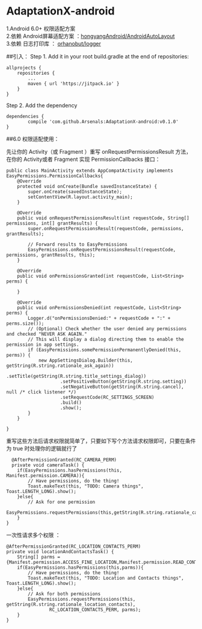# AdaptationX-android

1.Android 6.0+ 权限适配方案  
2.依赖 Android屏幕适配方案 ：[hongyangAndroid/AndroidAutoLayout](https://github.com/hongyangAndroid/AndroidAutoLayout)  
3.依赖 日志打印库 ： [orhanobut/logger](https://github.com/orhanobut/logger)

##引入：
Step 1.
Add it in your root build.gradle at the end of repositories:

	allprojects {
		repositories {
			...
			maven { url 'https://jitpack.io' }
		}
	}
Step 2. Add the dependency

	dependencies {
	        compile 'com.github.Arsenals:AdaptationX-android:v0.1.0'
	}

##6.0 权限适配使用：

先让你的 Activity（或 Fragment ）重写 onRequestPermissionsResult 方法，在你的 Activity或者 Fragment 实现 PermissionCallbacks 接口：

	public class MainActivity extends AppCompatActivity implements EasyPermissions.PermissionCallbacks{
	    @Override
	    protected void onCreate(Bundle savedInstanceState) {
	        super.onCreate(savedInstanceState);
	        setContentView(R.layout.activity_main);
	    }
	
	    @Override
	    public void onRequestPermissionsResult(int requestCode, String[] permissions, int[] grantResults) {
	        super.onRequestPermissionsResult(requestCode, permissions, grantResults);
	
	        // Forward results to EasyPermissions
	        EasyPermissions.onRequestPermissionsResult(requestCode, permissions, grantResults, this);
	    }

		@Override
	    public void onPermissionsGranted(int requestCode, List<String> perms) {
	      
	    }

	    @Override
	    public void onPermissionsDenied(int requestCode, List<String> perms) {
	        Logger.d("onPermissionsDenied:" + requestCode + ":" + perms.size());
	        // (Optional) Check whether the user denied any permissions and checked "NEVER ASK AGAIN."
	        // This will display a dialog directing them to enable the permission in app settings.
	        if (EasyPermissions.somePermissionPermanentlyDenied(this, perms)) {
	            new AppSettingsDialog.Builder(this, getString(R.string.rationale_ask_again))
	                    .setTitle(getString(R.string.title_settings_dialog))
	                    .setPositiveButton(getString(R.string.setting))
	                    .setNegativeButton(getString(R.string.cancel), null /* click listener */)
	                    .setRequestCode(RC_SETTINGS_SCREEN)
	                    .build()
	                    .show();
	        }
	    }
		
	}

重写这些方法后请求权限就简单了，只要如下写个方法请求权限即可，只要在条件为 true 时处理你的逻辑就行了

	  @AfterPermissionGranted(RC_CAMERA_PERM)
      private void cameraTask() {
        if(EasyPermissions.hasPermissions(this, Manifest.permission.CAMERA)){
            // Have permissions, do the thing!
            Toast.makeText(this, "TODO: Camera things", Toast.LENGTH_LONG).show();
        }else{
            // Ask for one permission
            EasyPermissions.requestPermissions(this,getString(R.string.rationale_camera),RC_CAMERA_PERM,Manifest.permission.CAMERA);
        }
    }

一次性请求多个权限 ： 

	@AfterPermissionGranted(RC_LOCATION_CONTACTS_PERM)
    private void locationAndContactsTask() {
        String[] parms = {Manifest.permission.ACCESS_FINE_LOCATION,Manifest.permission.READ_CONTACTS};
        if(EasyPermissions.hasPermissions(this,parms)){
            // Have permissions, do the thing!
            Toast.makeText(this, "TODO: Location and Contacts things", Toast.LENGTH_LONG).show();
        }else{
            // Ask for both permissions
            EasyPermissions.requestPermissions(this, getString(R.string.rationale_location_contacts),
                    RC_LOCATION_CONTACTS_PERM, parms);
        }
    }
